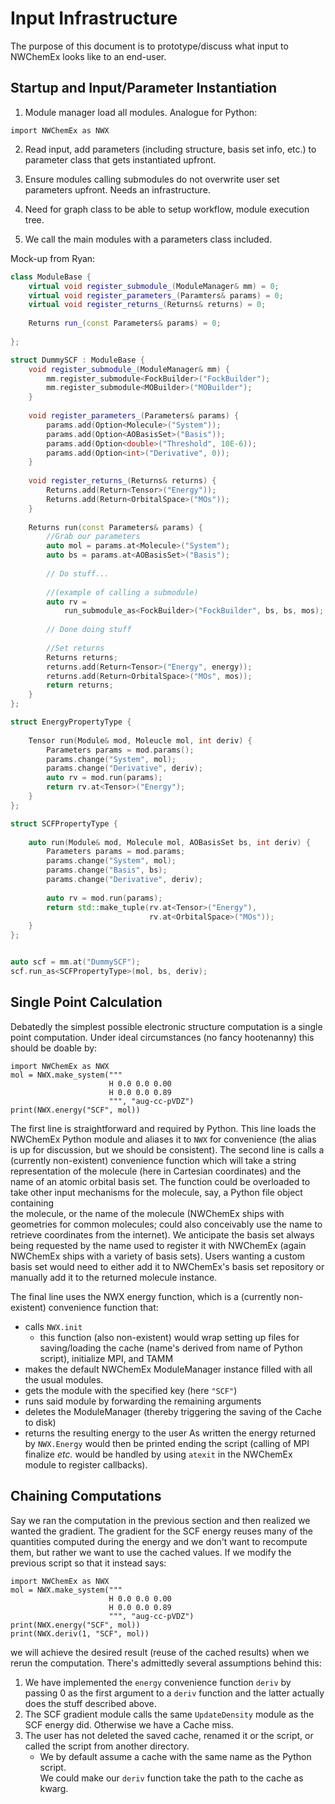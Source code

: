 Input Infrastructure
====================

The purpose of this document is to prototype/discuss what input to NWChemEx
looks like to an end-user.

Startup and Input/Parameter Instantiation
-----------------------------------------

1. Module manager load all modules. Analogue for Python:

```.python
import NWChemEx as NWX
```

2. Read input, add parameters (including structure, basis set info, etc.) to parameter class that gets instantiated upfront.

3. Ensure modules calling submodules do not overwrite user set parameters upfront. Needs an infrastructure.

4. Need for graph class to be able to setup workflow, module execution tree.

5. We call the main modules with a parameters class included.

Mock-up from Ryan:

```.cpp
class ModuleBase {
    virtual void register_submodule_(ModuleManager& mm) = 0;
    virtual void register_parameters_(Paramters& params) = 0;
    virtual void register_returns_(Returns& returns) = 0;
    
    Returns run_(const Parameters& params) = 0;
    
};

struct DummySCF : ModuleBase {
    void register_submodule_(ModuleManager& mm) {
        mm.register_submodule<FockBuilder>("FockBuilder");
        mm.register_submodule<MOBuilder>("MOBuilder");
    }
    
    void register_parameters_(Parameters& params) {
        params.add(Option<Molecule>("System"));
        params.add(Option<AOBasisSet>("Basis"));
        params.add(Option<double>("Threshold", 10E-6));
        params.add(Option<int>("Derivative", 0));
    }
    
    void register_returns_(Returns& returns) {
        Returns.add(Return<Tensor>("Energy"));
        Returns.add(Return<OrbitalSpace>("MOs"));
    }
    
    Returns run(const Parameters& params) {
        //Grab our parameters
        auto mol = params.at<Molecule>("System");
        auto bs = params.at<AOBasisSet>("Basis");
        
        // Do stuff...
        
        //(example of calling a submodule)
        auto rv = 
            run_submodule_as<FockBuilder>("FockBuilder", bs, bs, mos);
        
        // Done doing stuff
        
        //Set returns
        Returns returns;
        returns.add(Return<Tensor>("Energy", energy));
        returns.add(Return<OrbitalSpace>("MOs", mos));
        return returns;
    }
};

struct EnergyPropertyType {
    
    Tensor run(Module& mod, Moleucle mol, int deriv) {
        Parameters params = mod.params();
        params.change("System", mol);
        params.change("Derivative", deriv);
        auto rv = mod.run(params);
        return rv.at<Tensor>("Energy");
    }
};

struct SCFPropertyType {
    
    auto run(Module& mod, Molecule mol, AOBasisSet bs, int deriv) {
        Parameters params = mod.params;
        params.change("System", mol);
        params.change("Basis", bs);
        params.change("Derivative", deriv);
        
        auto rv = mod.run(params);
        return std::make_tuple(rv.at<Tensor>("Energy"), 
                               rv.at<OrbitalSpace>("MOs"));
    }
};


auto scf = mm.at("DummySCF"); 
scf.run_as<SCFPropertyType>(mol, bs, deriv);
```


Single Point Calculation
------------------------

Debatedly the simplest possible electronic structure computation is a single
point computation.  Under ideal circumstances (no fancy hootenanny) this should
be doable by:

```.python
import NWChemEx as NWX
mol = NWX.make_system("""
                      H 0.0 0.0 0.00
                      H 0.0 0.0 0.89
                      """, "aug-cc-pVDZ")
print(NWX.energy("SCF", mol))
```

The first line is straightforward and required by Python.  This 
line loads the NWChemEx Python module and aliases it to `NWX` for convenience
(the alias is up for discussion, but we should be consistent).  The second line 
is calls a (currently non-existent) convenience function which will take a 
string representation of the molecule (here in Cartesian coordinates) and the 
name of an atomic orbital basis set.  The function could be overloaded to take
other input mechanisms for the molecule, say, a Python file object containing  
the molecule, or the name of the molecule (NWChemEx ships with geometries for
common molecules; could also conceivably use the name to retrieve coordinates
from the internet).  We anticipate the basis set always being requested by the
name used to register it with NWChemEx (again NWChemEx ships with a variety of
basis sets).  Users wanting a custom basis set would need to either add it to
 NWChemEx's basis set repository or manually add it to the returned molecule
 instance.
 
 The final line uses the NWX energy function, which is a (currently 
 non-existent) convenience function that:
 - calls `NWX.init`
   - this function (also non-existent) would wrap setting up files for 
     saving/loading the cache (name's derived from name of Python script),
     initialize MPI, and TAMM
- makes the default NWChemEx ModuleManager instance filled with all the usual
  modules.
- gets the module with the specified key (here `"SCF"`)
- runs said module by forwarding the remaining arguments
- deletes the ModuleManager (thereby triggering the saving of the Cache to disk)
- returns the resulting energy to the user
As written the energy returned by `NWX.Energy` would then be printed ending 
the script (calling of MPI finalize *etc.* would be handled by using `atexit` 
in the NWChemEx module to register callbacks).

Chaining Computations
---------------------

Say we ran the computation in the previous section and then realized we wanted
the gradient.  The gradient for the SCF energy reuses many of the quantities 
computed during the energy and we don't want to recompute them, but rather we
want to use the cached values.  If we modify the previous script so that it 
instead says:
    
```.python
import NWChemEx as NWX
mol = NWX.make_system("""
                      H 0.0 0.0 0.00
                      H 0.0 0.0 0.89
                      """, "aug-cc-pVDZ")
print(NWX.energy("SCF", mol))
print(NWX.deriv(1, "SCF", mol))
```    

we will achieve the desired result (reuse of the cached results) when we rerun
the computation.  There's admittedly several assumptions behind this:
1. We have implemented the `energy` convenience function `deriv` by passing 0 as
   the first argument to a `deriv` function and the latter actually does the
   stuff described above.
2. The SCF gradient module calls the same `UpdateDensity` module as the 
   SCF energy did.  Otherwise we have a Cache miss.
3. The user has not deleted the saved cache, renamed it or the script, or called
   the script from another directory.
   - We by default assume a cache with the same name as the Python script.  
     We could make our `deriv` function take the path to the cache as kwarg.
